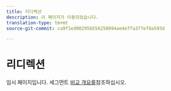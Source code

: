 ```yaml
---
title: 리디렉션
description: 이 페이지가 이동되었습니다.
translation-type: tm+mt
source-git-commit: ca9f1ed00295b556250894ae4e7fa377ef8a593d

---
```



# 리디렉션

임시 페이지입니다. 세그먼트 [비교 개요를](segment-comparison.md)참조하십시오.
